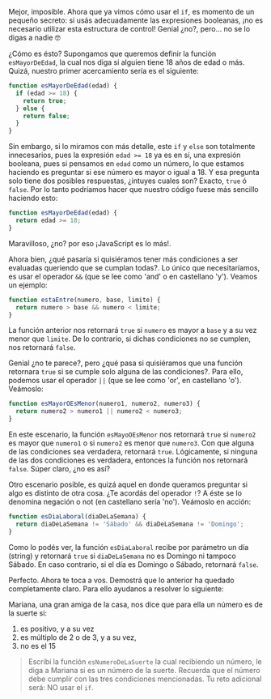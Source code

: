 Mejor, imposible. Ahora que ya vimos cómo usar el `if`, es momento de un pequeño secreto: si usás adecuadamente las expresiones booleanas, ¡no es necesario utilizar esta estructura de control! Genial ¿no?, pero… no se lo digas a nadie 🤓

¿Cómo es ésto? Supongamos que queremos definir la función `esMayorDeEdad`, la cual nos diga si alguien tiene 18 años de edad o más. Quizá, nuestro primer acercamiento sería es el siguiente:

```javascript 
function esMayorDeEdad(edad) {
  if (edad >= 18) {
    return true;
  } else {
    return false;
  }
}
```

Sin embargo, si lo miramos con más detalle, este `if` y `else` son totalmente innecesarios, pues la expresión `edad >= 18` ya es en sí, una expresión booleana, pues si pensamos en `edad` como un número, lo que estamos haciendo es preguntar si ese número es mayor o igual a 18. Y esa pregunta solo tiene dos posibles respuestas, ¿intuyes cuales son? Exacto, `true` ó `false`. Por lo tanto podríamos hacer que nuestro código fuese más sencillo haciendo esto:

```javascript
function esMayorDeEdad(edad) {
  return edad >= 18;
}
```

Maravilloso, ¿no?  por eso ¡JavaScript es lo más!.
 
Ahora bien, ¿qué pasaría si quisiéramos tener más condiciones a ser evaluadas queriendo que se cumplan todas?. Lo único que necesitaríamos, es usar el operador `&&` (que se lee como 'and' o en castellano 'y'). Veamos un ejemplo:

```javascript
function estaEntre(numero, base, limite) {
  return numero > base && numero < limite;
}
```

La función anterior nos retornará `true` si `numero` es mayor a `base` y a su vez menor que `limite`. De lo contrario, si dichas condiciones no se cumplen, nos retornará `false`.

Genial ¿no te parece?, pero ¿qué pasa si quisiéramos que una función retornara `true`  si se cumple solo alguna de las condiciones?. Para ello, podemos usar el operador `||` (que se lee como 'or', en castellano 'o'). Veámoslo:

```javascript
function esMayorOEsMenor(numero1, numero2, numero3) {
  return numero2 > numero1 || numero2 < numero3;
}
```

En este escenario, la función `esMayoOEsMenor` nos retornará `true` si `numero2` es mayor que `numero1` o si `numero2` es menor que `numero3`. Con que alguna de las condiciones sea verdadera, retornará `true`. Lógicamente, si ninguna de las dos condiciones es verdadera, entonces la función nos retornará `false`. Súper claro, ¿no es así?

Otro escenario posible, es quizá aquel en donde queramos preguntar si algo es distinto de otra cosa. ¿Te acordás del operador `!`? A éste se lo denomina negación o not (en castellano sería 'no'). Veámoslo en acción:

```javascript
function esDiaLaboral(diaDeLaSemana) {
  return diaDeLaSemana != 'Sábado' && diaDeLaSemana != 'Domingo';
}
```

Como lo podés ver, la función `esDiaLaboral` recibe por parámetro un día (string) y retornará `true` si `diaDeLaSemana` no es Domingo ni tampoco Sábado. En caso contrario, si el día es Domingo o Sábado, retornará `false`.

Perfecto. Ahora te toca a vos. Demostrá que lo anterior ha quedado completamente claro. Para ello ayudanos a resolver lo siguiente:

Mariana, una gran amiga de la casa, nos dice que para ella un número es de la suerte si:

1. es positivo, y a su vez
2. es múltiplo de 2 o de 3, y a su vez,
3. no es el 15

> Escribí la función `esNumeroDeLaSuerte` la cual recibiendo un número, le diga a Mariana si es un número de la suerte. Recuerda que el número debe cumplir con las tres condiciones mencionadas.
Tu reto adicional será: NO usar el `if`.

